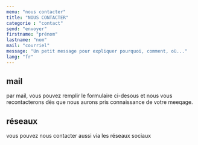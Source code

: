 ```yaml
---
menu: "nous contacter"
title: "NOUS CONTACTER"
categorie : "contact"
send: "envoyer"
firstname: "prénom"
lastname: "nom"
mail: "courriel"
message: "Un petit message pour expliquer pourquoi, comment, où..."
lang: "fr"
---
```


## mail

par mail, vous pouvez remplir le formulaire ci-desous et nous vous recontacterons dès que nous aurons pris connaissance de votre meeqage.

## réseaux

vous pouvez nous contacter aussi via les réseaux sociaux